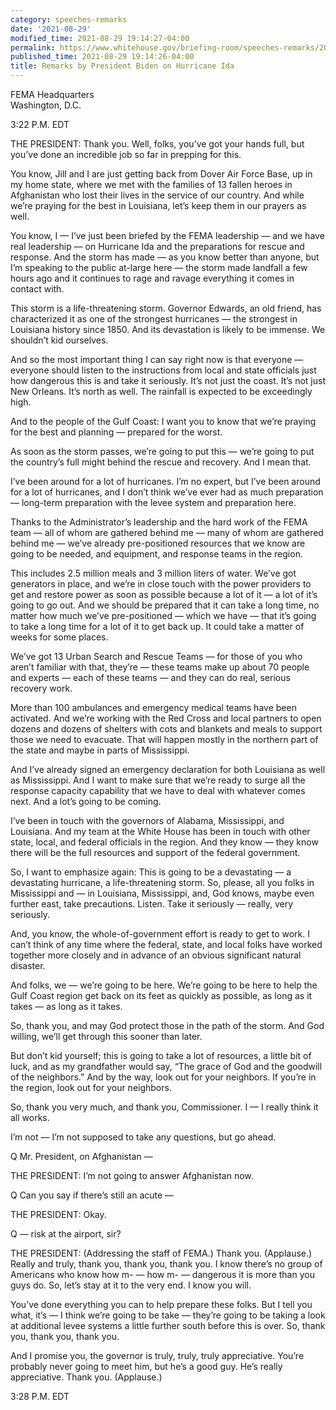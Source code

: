 ```yaml
---
category: speeches-remarks
date: '2021-08-29'
modified_time: 2021-08-29 19:14:27-04:00
permalink: https://www.whitehouse.gov/briefing-room/speeches-remarks/2021/08/29/remarks-by-president-biden-on-hurricane-ida/
published_time: 2021-08-29 19:14:26-04:00
title: Remarks by President Biden on Hurricane Ida
---
```

 
FEMA Headquarters  
Washington, D.C.

3:22 P.M. EDT

THE PRESIDENT: Thank you. Well, folks, you’ve got your hands full, but
you’ve done an incredible job so far in prepping for this.

You know, Jill and I are just getting back from Dover Air Force Base, up
in my home state, where we met with the families of 13 fallen heroes in
Afghanistan who lost their lives in the service of our country. And
while we’re praying for the best in Louisiana, let’s keep them in our
prayers as well.

You know, I — I’ve just been briefed by the FEMA leadership — and we
have real leadership — on Hurricane Ida and the preparations for rescue
and response. And the storm has made — as you know better than anyone,
but I’m speaking to the public at-large here — the storm made landfall a
few hours ago and it continues to rage and ravage everything it comes in
contact with.

This storm is a life-threatening storm. Governor Edwards, an old friend,
has characterized it as one of the strongest hurricanes — the strongest
in Louisiana history since 1850. And its devastation is likely to be
immense. We shouldn’t kid ourselves.

And so the most important thing I can say right now is that everyone —
everyone should listen to the instructions from local and state
officials just how dangerous this is and take it seriously. It’s not
just the coast. It’s not just New Orleans. It’s north as well. The
rainfall is expected to be exceedingly high.

And to the people of the Gulf Coast: I want you to know that we’re
praying for the best and planning — prepared for the worst.

As soon as the storm passes, we’re going to put this — we’re going to
put the country’s full might behind the rescue and recovery. And I mean
that.

I’ve been around for a lot of hurricanes. I’m no expert, but I’ve been
around for a lot of hurricanes, and I don’t think we’ve ever had as much
preparation — long-term preparation with the levee system and
preparation here.

Thanks to the Administrator’s leadership and the hard work of the FEMA
team — all of whom are gathered behind me — many of whom are gathered
behind me — we’ve already pre-positioned resources that we know are
going to be needed, and equipment, and response teams in the region.

This includes 2.5 million meals and 3 million liters of water. We’ve got
generators in place, and we’re in close touch with the power providers
to get and restore power as soon as possible because a lot of it — a lot
of it’s going to go out. And we should be prepared that it can take a
long time, no matter how much we’ve pre-positioned — which we have —
that it’s going to take a long time for a lot of it to get back up. It
could take a matter of weeks for some places.

We’ve got 13 Urban Search and Rescue Teams — for those of you who aren’t
familiar with that, they’re — these teams make up about 70 people and
experts — each of these teams — and they can do real, serious recovery
work.

More than 100 ambulances and emergency medical teams have been
activated. And we’re working with the Red Cross and local partners to
open dozens and dozens of shelters with cots and blankets and meals to
support those we need to evacuate. That will happen mostly in the
northern part of the state and maybe in parts of Mississippi.

And I’ve already signed an emergency declaration for both Louisiana as
well as Mississippi. And I want to make sure that we’re ready to surge
all the response capacity capability that we have to deal with whatever
comes next. And a lot’s going to be coming.

I’ve been in touch with the governors of Alabama, Mississippi, and
Louisiana. And my team at the White House has been in touch with other
state, local, and federal officials in the region. And they know — they
know there will be the full resources and support of the federal
government.

So, I want to emphasize again: This is going to be a devastating — a
devastating hurricane, a life-threatening storm. So, please, all you
folks in Mississippi and — in Louisiana, Mississippi, and, God knows,
maybe even further east, take precautions. Listen. Take it seriously —
really, very seriously.

And, you know, the whole-of-government effort is ready to get to work. I
can’t think of any time where the federal, state, and local folks have
worked together more closely and in advance of an obvious significant
natural disaster.

And folks, we — we’re going to be here. We’re going to be here to help
the Gulf Coast region get back on its feet as quickly as possible, as
long as it takes — as long as it takes.

So, thank you, and may God protect those in the path of the storm. And
God willing, we’ll get through this sooner than later.

But don’t kid yourself; this is going to take a lot of resources, a
little bit of luck, and as my grandfather would say, “The grace of God
and the goodwill of the neighbors.” And by the way, look out for your
neighbors. If you’re in the region, look out for your neighbors.

So, thank you very much, and thank you, Commissioner. I — I really think
it all works.

I’m not — I’m not supposed to take any questions, but go ahead.

Q Mr. President, on Afghanistan —

THE PRESIDENT: I’m not going to answer Afghanistan now.

Q Can you say if there’s still an acute —

THE PRESIDENT: Okay.

Q — risk at the airport, sir?

THE PRESIDENT: (Addressing the staff of FEMA.) Thank you. (Applause.)
Really and truly, thank you, thank you, thank you. I know there’s no
group of Americans who know how m- — how m- — dangerous it is more than
you guys do. So, let’s stay at it to the very end. I know you will.

You’ve done everything you can to help prepare these folks. But I tell
you what, it’s — I think we’re going to be take — they’re going to be
taking a look at additional levee systems a little further south before
this is over. So, thank you, thank you, thank you.

And I promise you, the governor is truly, truly, truly appreciative.
You’re probably never going to meet him, but he’s a good guy. He’s
really appreciative. Thank you. (Applause.)

3:28 P.M. EDT
